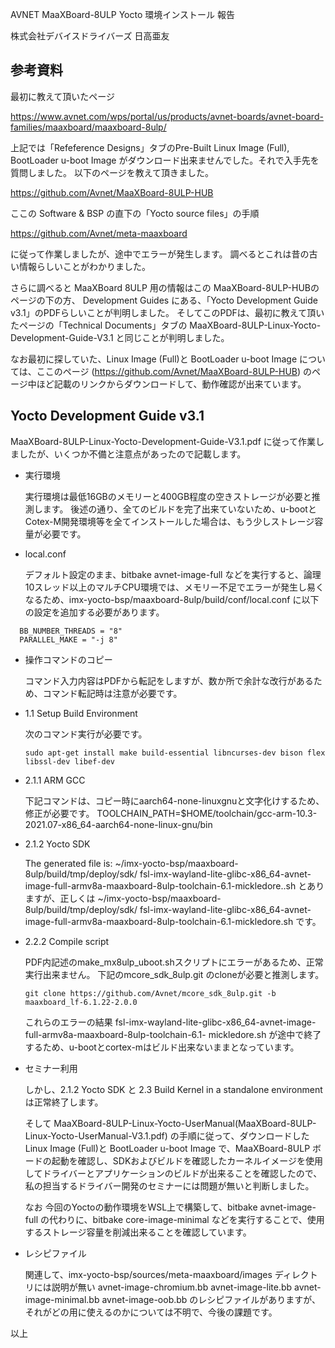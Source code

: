 AVNET MaaXBoard-8ULP Yocto 環境インストール 報告

株式会社デバイスドライバーズ 日高亜友

## 参考資料

最初に教えて頂いたページ

https://www.avnet.com/wps/portal/us/products/avnet-boards/avnet-board-families/maaxboard/maaxboard-8ulp/

上記では「Refeference Designs」タブのPre-Built Linux Image (Full), BootLoader u-boot Image
がダウンロード出来ませんでした。それで入手先を質問しました。
以下のページを教えて頂きました。

https://github.com/Avnet/MaaXBoard-8ULP-HUB

ここの Software & BSP の直下の「Yocto source files」の手順

https://github.com/Avnet/meta-maaxboard

に従って作業しましたが、途中でエラーが発生します。
調べるとこれは昔の古い情報らしいことがわかりました。

さらに調べると MaaXBoard 8ULP 用の情報はこの MaaXBoard-8ULP-HUBのページの下の方、
Development Guides にある、「Yocto Development Guide v3.1」のPDFらしいことが判明しました。
そしてこのPDFは、最初に教えて頂いたページの「Technical Documents」タブの
MaaXBoard-8ULP-Linux-Yocto-Development-Guide-V3.1 と同じことが判明しました。

なお最初に探していた、Linux Image (Full)と BootLoader u-boot Image については、ここのページ 
(https://github.com/Avnet/MaaXBoard-8ULP-HUB)
のページ中ほど記載のリンクからダウンロードして、動作確認が出来ています。


## Yocto Development Guide v3.1

MaaXBoard-8ULP-Linux-Yocto-Development-Guide-V3.1.pdf
に従って作業しましたが、いくつか不備と注意点があったので記載します。

- 実行環境

  実行環境は最低16GBのメモリーと400GB程度の空きストレージが必要と推測します。 後述の通り、全てのビルドを完了出来ていないため、u-bootとCotex-M開発環境等を全てインストールした場合は、もう少しストレージ容量が必要です。

- local.conf

  デフォルト設定のまま、bitbake avnet-image-full などを実行すると、論理 10スレッド以上のマルチCPU環境では、メモリー不足でエラーが発生し易くなるため、imx-yocto-bsp/maaxboard-8ulp/build/conf/local.conf に以下の設定を追加する必要があります。
```
  BB_NUMBER_THREADS = "8"
  PARALLEL_MAKE = "-j 8"
```

- 操作コマンドのコピー

  コマンド入力内容はPDFから転記をしますが、数か所で余計な改行があるため、コマンド転記時は注意が必要です。

- 1.1 Setup Build Environment

  次のコマンド実行が必要です。
  ```
  sudo apt-get install make build-essential libncurses-dev bison flex libssl-dev libef-dev
  ```

- 2.1.1 ARM GCC

  下記コマンドは、コピー時にaarch64-none-linuxgnuと文字化けするため、修正が必要です。
TOOLCHAIN_PATH=$HOME/toolchain/gcc-arm-10.3-2021.07-x86_64-aarch64-none-linux-gnu/bin


- 2.1.2 Yocto SDK

  The generated file is: ~/imx-yocto-bsp/maaxboard-8ulp/build/tmp/deploy/sdk/
fsl-imx-wayland-lite-glibc-x86_64-avnet-image-full-armv8a-maaxboard-8ulp-toolchain-6.1-mickledore..sh
とありますが、正しくは
~/imx-yocto-bsp/maaxboard-8ulp/build/tmp/deploy/sdk/
fsl-imx-wayland-lite-glibc-x86_64-avnet-image-full-armv8a-maaxboard-8ulp-toolchain-6.1-mickledore.sh
です。

- 2.2.2 Compile script

  PDF内記述のmake_mx8ulp_uboot.shスクリプトにエラーがあるため、正常実行出来ません。
  下記のmcore_sdk_8ulp.git のcloneが必要と推測します。
  ```
  git clone https://github.com/Avnet/mcore_sdk_8ulp.git -b maaxboard_lf-6.1.22-2.0.0
  ```

  これらのエラーの結果 fsl-imx-wayland-lite-glibc-x86_64-avnet-image-full-armv8a-maaxboard-8ulp-toolchain-6.1-
mickledore.sh が途中で終了するため、u-bootとcortex-mはビルド出来ないままとなっています。

- セミナー利用

  しかし、2.1.2 Yocto SDK と 2.3 Build Kernel in a standalone environment は正常終了します。
    
  そして MaaXBoard-8ULP-Linux-Yocto-UserManual(MaaXBoard-8ULP-Linux-Yocto-UserManual-V3.1.pdf) の手順に従って、ダウンロードした Linux Image (Full)と BootLoader u-boot Image で、MaaXBoard-8ULP ボードの起動を確認し、SDKおよびビルドを確認したカーネルイメージを使用してドライバーとアプリケーションのビルドが出来ることを確認したので、私の担当するドライバー開発のセミナーには問題が無いと判断しました。

  なお 今回のYoctoの動作環境をWSL上で構築して、bitbake avnet-image-full の代わりに、bitbake core-image-minimal などを実行することで、使用するストレージ容量を削減出来ることを確認しています。

- レシピファイル

  関連して、imx-yocto-bsp/sources/meta-maaxboard/images ディレクトリには説明が無い
avnet-image-chromium.bb avnet-image-lite.bb avnet-image-minimal.bb avnet-image-oob.bb のレシピファイルがありますが、それがどの用に使えるのかについては不明で、今後の課題です。

以上
